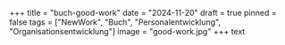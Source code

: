 +++
title = "buch-good-work"
date = "2024-11-20"
draft = true
pinned = false
tags = ["NewWork", "Buch", "Personalentwicklung", "Organisationsentwicklung"]
image = "good-work.jpg"
+++
text